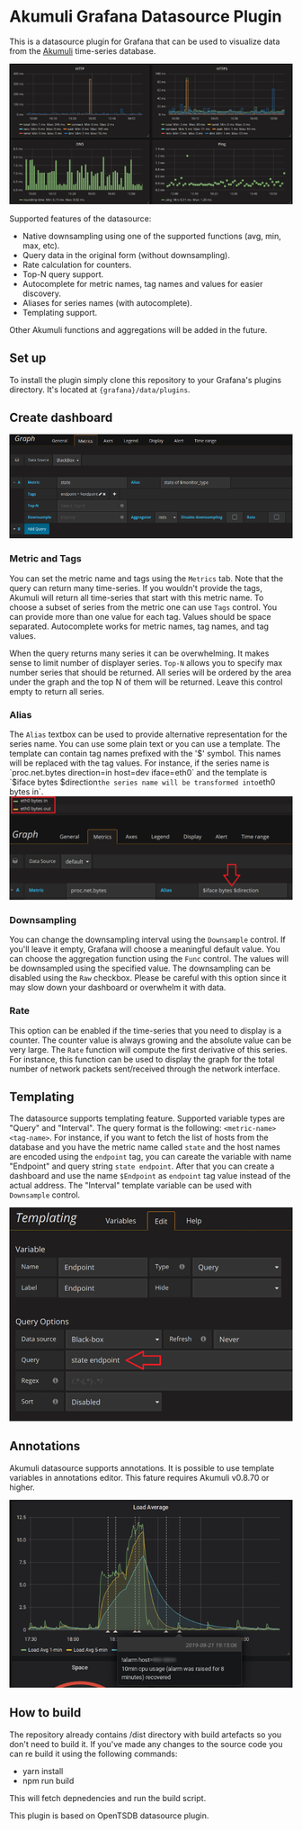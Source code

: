 # Akumuli Grafana Datasource Plugin

This is a datasource plugin for Grafana that can be used to visualize data from the [Akumuli](https://github.com/akumuli/Akumuli) time-series database. 

![Grafana dashboard](https://raw.githubusercontent.com/akumuli/akumuli-datasource/master/akumuli.grafana.png)

Supported features of the datasource:

- Native downsampling using one of the supported functions (avg, min, max, etc).
- Query data in the original form (without downsampling).
- Rate calculation for counters.
- Top-N query support.
- Autocomplete for metric names, tag names and values for easier discovery.
- Aliases for series names (with autocomplete).
- Templating support.

Other Akumuli functions and aggregations will be added in the future.

## Set up

To install the plugin simply clone this repository to your Grafana's plugins directory. It's located at `{grafana}/data/plugins`.

## Create dashboard

![Template variable creation](https://raw.githubusercontent.com/akumuli/akumuli-datasource/master/settings.png)

### Metric and Tags

You can set the metric name and tags using the `Metrics` tab. Note that the query can return many time-series. If you wouldn't provide the tags, Akumuli will return all time-series that start with this metric name. To choose a subset of series from the metric one can use `Tags` control. You can provide more than one value for each tag. Values should be space separated. Autocomplete works for metric names, tag names, and tag values.

When the query returns many series it can be overwhelming. It makes sense to limit number of displayer series. `Top-N` allows you to specify max number series that should be returned. All series will be ordered by the area under the graph and the top N of them will be returned. Leave this control empty to return all series.

### Alias

The `Alias` textbox can be used to provide alternative representation for the series name. You can use some plain text or you can use a template. The template can contain tag names prefixed with the '$' symbol. This names will be replaced with the tag values. For instance, if the series name is `proc.net.bytes direction=in host=dev iface=eth0` and the template is `$iface bytes $direction` the series name will be transformed into `eth0 bytes in`.
![Template variable creation](https://raw.githubusercontent.com/akumuli/akumuli-datasource/master/aliasing.png)

### Downsampling

You can change the downsampling interval using the `Downsample` control. If you'll leave it empty, Grafana will choose a meaningful default value. You can choose the aggregation function using the `Func` control. The values will be downsampled using the specified value. The downsampling can be disabled using the `Raw` checkbox. Please be careful with this option since it may slow down your dashboard or overwhelm it with data.

### Rate

This option can be enabled if the time-series that you need to display is a counter. The counter value is always growing and the absolute value can be very large. The `Rate` function will compute the first derivative of this series. For instance, this function can be used to display the graph for the total number of network packets sent/received through the network interface.

## Templating

The datasource supports templating feature. Supported variable types are "Query" and "Interval". The query format is the following: `<metric-name> <tag-name>`. For instance, if you want to fetch the list of hosts from the database and you have the metric name called `state` and the host names are encoded using the `endpoint` tag, you can careate the variable with name "Endpoint" and query string `state endpoint`. After that you can create a dashboard and use the name `$Endpoint` as `endpoint` tag value instead of the actual address. The "Interval" template variable can be used with `Downsample` control.

![Template variable creation](https://raw.githubusercontent.com/akumuli/akumuli-datasource/master/create_template.png)

## Annotations

Akumuli datasource supports annotations. It is possible to use template variables in annotations editor. This fature requires Akumuli v0.8.70 or higher.

![Dashboard alert](https://raw.githubusercontent.com/akumuli/akumuli-datasource/master/dashboard-alert.png)

## How to build

The repository already contains /dist directory with build artefacts so you don't need to build it. If you've made any changes to the source code you can re build it using the following commands:

- yarn install
- npm run build

This will fetch depnedencies and run the build script.

This plugin is based on OpenTSDB datasource plugin.
